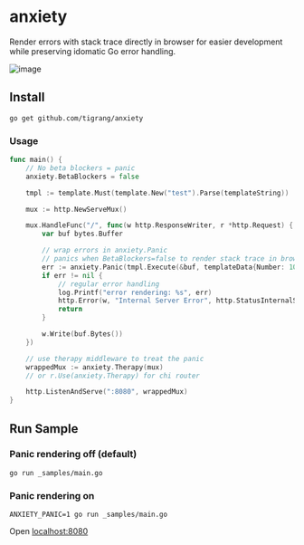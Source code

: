 # anxiety

Render errors with stack trace directly in browser for easier development while preserving idomatic Go error handling.

![image](https://github.com/user-attachments/assets/dfb3b295-351e-41bd-bd5a-7a9bf59e0e82)

## Install
```
go get github.com/tigrang/anxiety
```

### Usage

```go
func main() {
	// No beta blockers = panic
	anxiety.BetaBlockers = false

	tmpl := template.Must(template.New("test").Parse(templateString))

	mux := http.NewServeMux()

	mux.HandleFunc("/", func(w http.ResponseWriter, r *http.Request) {
		var buf bytes.Buffer

		// wrap errors in anxiety.Panic
		// panics when BetaBlockers=false to render stack trace in browser using middleware
		err := anxiety.Panic(tmpl.Execute(&buf, templateData{Number: 10}))
		if err != nil {
			// regular error handling
			log.Printf("error rendering: %s", err)
			http.Error(w, "Internal Server Error", http.StatusInternalServerError)
			return
		}

		w.Write(buf.Bytes())
	})

	// use therapy middleware to treat the panic
	wrappedMux := anxiety.Therapy(mux)
	// or r.Use(anxiety.Therapy) for chi router

	http.ListenAndServe(":8080", wrappedMux)
}

```

## Run Sample

### Panic rendering off (default)

```
go run _samples/main.go
```

### Panic rendering on
```
ANXIETY_PANIC=1 go run _samples/main.go
```

Open [localhost:8080](http://localhost:8080)